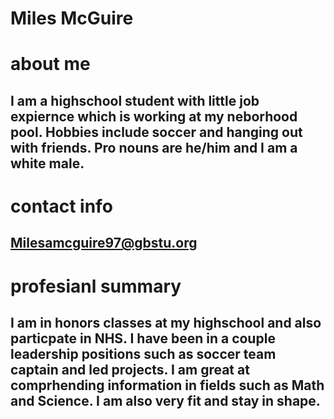 # Miles McGuire
# about me
## I am a highschool student with little job expiernce which is working at my neborhood pool.  Hobbies include soccer and hanging out with friends.  Pro nouns are he/him and I am a white male.
# contact info
## Milesamcguire97@gbstu.org

# profesianl summary
## I am in honors classes at my highschool and also particpate in NHS.  I have been in a couple leadership positions such as soccer team captain and led projects.  I am great at comprhending information in fields such as Math and Science.  I am also very fit and stay in shape.








